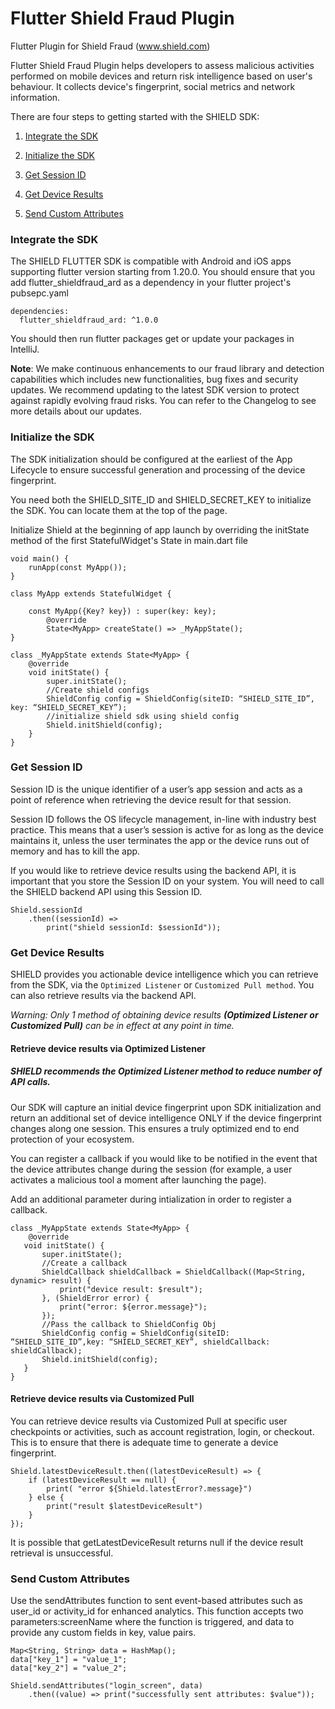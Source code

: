 # Flutter Shield Fraud Plugin

Flutter Plugin for Shield Fraud (www.shield.com)

Flutter Shield Fraud Plugin helps developers to assess malicious activities performed on mobile devices and return risk intelligence based on user's behaviour. It collects device's fingerprint, social metrics and network information. 

There are four steps to getting started with the SHIELD SDK:

1. [Integrate the SDK](#integrate-the-sdk)

2. [Initialize the SDK](#initialize-the-sdk)

3. [Get Session ID](#get-session-id)

4. [Get Device Results](#get-device-results)

5. [Send Custom Attributes](#send-custom-attributes)


### Integrate the SDK

The SHIELD FLUTTER SDK is compatible with Android and iOS apps supporting flutter version starting from 1.20.0.
You should ensure that you add flutter_shieldfraud_ard as a dependency in your flutter project's pubsepc.yaml

```
dependencies:
  flutter_shieldfraud_ard: ^1.0.0
```

You should then run flutter packages get or update your packages in IntelliJ.

**Note**: We make continuous enhancements to our fraud library and detection capabilities which includes new functionalities, bug fixes and security updates. We recommend updating to the latest SDK version to protect against rapidly evolving fraud risks.
You can refer to the Changelog to see more details about our updates.

### Initialize the SDK

The SDK initialization should be configured at the earliest of the App Lifecycle to ensure successful generation and processing of the device fingerprint.

You need both the SHIELD_SITE_ID and SHIELD_SECRET_KEY to initialize the SDK. You can locate them at the top of the page.

Initialize Shield at the beginning of app launch by overriding the initState method of the first StatefulWidget's State in main.dart file

```
void main() {
    runApp(const MyApp());
}

class MyApp extends StatefulWidget {

    const MyApp({Key? key}) : super(key: key);
        @override
        State<MyApp> createState() => _MyAppState();
}

class _MyAppState extends State<MyApp> {
    @override
    void initState() {
        super.initState();
        //Create shield configs
        ShieldConfig config = ShieldConfig(siteID: “SHIELD_SITE_ID”, key: “SHIELD_SECRET_KEY”);
        //initialize shield sdk using shield config
        Shield.initShield(config);
    }
}
```

### Get Session ID
Session ID is the unique identifier of a user’s app session and acts as a point of reference when retrieving the device result for that session.


Session ID follows the OS lifecycle management, in-line with industry best practice. This means that a user’s session is active for as long as the device maintains it, unless the user terminates the app or the device runs out of memory and has to kill the app.

If you would like to retrieve device results using the backend API, it is important that you store the Session ID on your system. You will need to call the SHIELD backend API using this Session ID.

```
Shield.sessionId
    .then((sessionId) =>
        print("shield sessionId: $sessionId"));
```

### Get Device Results
SHIELD provides you actionable device intelligence which you can retrieve from the SDK, via the `Optimized Listener` or `Customized Pull method`. You can also retrieve results via the backend API.

*Warning: Only 1 method of obtaining device results **(Optimized Listener or Customized Pull)** can be in effect at any point in time.*

#### Retrieve device results via Optimized Listener

##### SHIELD recommends the Optimized Listener method to reduce number of API calls. #####

Our SDK will capture an initial device fingerprint upon SDK initialization and return an additional set of device intelligence ONLY if the device fingerprint changes along one session. This ensures a truly optimized end to end protection of your ecosystem.

You can register a callback if you would like to be notified in the event that the device attributes change during the session (for example, a user activates a malicious tool a moment after launching the page).

Add an additional parameter during intialization in order to register a callback. 

 ```
 class _MyAppState extends State<MyApp> {
     @override
    void initState() {
        super.initState();
        //Create a callback
        ShieldCallback shieldCallback = ShieldCallback((Map<String, dynamic> result) {
            print("device result: $result");
        }, (ShieldError error) {
            print("error: ${error.message}");
        });
        //Pass the callback to ShieldConfig Obj
        ShieldConfig config = ShieldConfig(siteID: “SHIELD_SITE_ID”,key: “SHIELD_SECRET_KEY”, shieldCallback: shieldCallback);
        Shield.initShield(config);
    }
}
 ```

#### Retrieve device results via Customized Pull
You can retrieve device results via Customized Pull at specific user checkpoints or activities, such as account registration, login, or checkout. This is to ensure that there is adequate time to generate a device fingerprint.

```
Shield.latestDeviceResult.then((latestDeviceResult) => {
    if (latestDeviceResult == null) {
        print( "error ${Shield.latestError?.message}")
    } else {
        print("result $latestDeviceResult")
    }
});
```

It is possible that getLatestDeviceResult returns null if the device result retrieval is unsuccessful. 

### Send Custom Attributes

Use the sendAttributes function to sent event-based attributes such as user_id or activity_id for enhanced analytics. This function accepts two parameters:screenName where the function is triggered, and data to provide any custom fields in key, value pairs.

```
Map<String, String> data = HashMap();
data["key_1"] = "value_1";
data["key_2"] = "value_2";

Shield.sendAttributes("login_screen", data)
    .then((value) => print("successfully sent attributes: $value"));
```
